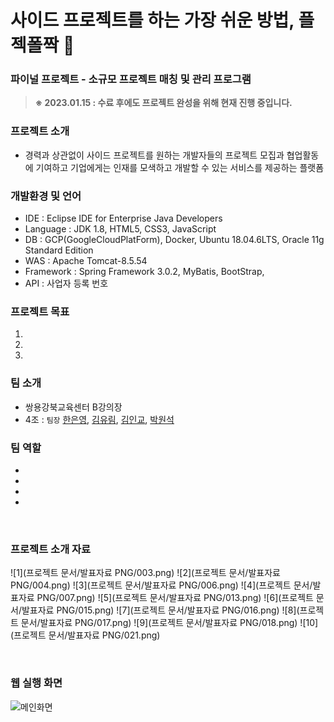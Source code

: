 # 사이드 프로젝트를 하는 가장 쉬운 방법, 플젝폴짝 🐇
### 파이널 프로젝트 - 소규모 프로젝트 매칭 및 관리 프로그램
> <b>※ 2023.01.15 : 수료 후에도 프로젝트 완성을 위해 현재 진행 중입니다. </b>

### 프로젝트 소개
- 경력과 상관없이 사이드 프로젝트를 원하는 개발자들의 프로젝트 모집과 협업활동에 기여하고 기업에게는 인재를 모색하고 개발할 수 있는 서비스를 제공하는 플랫폼

### 개발환경 및 언어
- IDE : Eclipse IDE for Enterprise Java Developers 
- Language : JDK 1.8, HTML5, CSS3, JavaScript
- DB : GCP(GoogleCloudPlatForm), Docker, Ubuntu 18.04.6LTS, Oracle 11g Standard Edition
- WAS : Apache Tomcat-8.5.54
- Framework : Spring Framework 3.0.2, MyBatis, BootStrap, 
- API : 사업자 등록 번호

### 프로젝트 목표
1. 
2.
3.

### 팀 소개
- 쌍용강북교육센터 B강의장
- 4조 : `팀장` [한은영](https://github.com/prtey), [김유림](https://github.com/doxxxdim), [김인교](https://github.com/rokatee), [박원석](https://github.com/jp0301)

### 팀 역할
- 
-
-
-

<br>

### 프로젝트 소개 자료
![1](프로젝트 문서/발표자료 PNG/003.png)
![2](프로젝트 문서/발표자료 PNG/004.png)
![3](프로젝트 문서/발표자료 PNG/006.png)
![4](프로젝트 문서/발표자료 PNG/007.png)
![5](프로젝트 문서/발표자료 PNG/013.png)
![6](프로젝트 문서/발표자료 PNG/015.png)
![7](프로젝트 문서/발표자료 PNG/016.png)
![8](프로젝트 문서/발표자료 PNG/017.png)
![9](프로젝트 문서/발표자료 PNG/018.png)
![10](프로젝트 문서/발표자료 PNG/021.png)



<br>

### 웹 실행 화면
![메인화면]()


